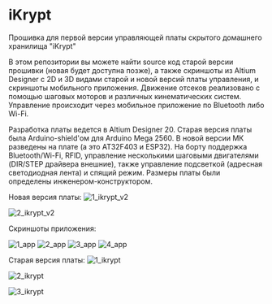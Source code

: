 # iKrypt
Прошивка для первой версии управляющей платы скрытого домашнего хранилища "iKrypt"

В этом репозитории вы можете найти source код старой версии прошивки (новая будет доступна позже), а также 
скриншоты из Altium Designer с 2D и 3D видами старой и новой версий платы управления, и скриншоты мобильного приложения.
Движение отсеков реализовано с помощью шаговых моторов и различных кинематических систем. Управление происходит через мобильное приложение по Bluetooth либо Wi-Fi.

Разработка платы ведется в Altium Designer 20. Старая версия платы была Arduino-shield'ом для Arduino Mega 2560. В новой версии
МК разведены на плате (а это AT32F403 и ESP32). На борту поддержка Bluetooth/Wi-Fi, RFID, управление несколькими шаговыми двигателями (DIR/STEP драйвера внешние),
также управление подсветкой (адресная светодиодная лента) и спящий режим.
Размеры платы были определены инженером-конструктором.

Новая версия платы:
![1_ikrypt_v2](images/ikrypt2dview.jpg)

![2_ikrypt_v2](images/ikrypt3dview.jpg)

Скриншоты приложения:

![1_app](images/1.jpg)
![2_app](images/2.jpg)
![3_app](images/3.jpg)
![4_app](images/4.jpg)

Старая версия платы:
![1_ikrypt](https://github.com/flensimdotcore/iKrypt/assets/62958741/397a641d-efee-49ae-a721-f0f49553506d)

![2_ikrypt](https://github.com/flensimdotcore/iKrypt/assets/62958741/fa0e22dc-371d-4ef3-915c-5e01a0a38e01)

![3_ikrypt](https://github.com/flensimdotcore/iKrypt/assets/62958741/dcc56542-4f33-42ec-ae20-cf5d935bdf70)

